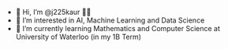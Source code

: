 - 👋 Hi, I’m @j225kaur 👩‍💻 
- 👀 I’m interested in AI, Machine Learning and Data Science
- 🌱 I’m currently learning Mathematics and Computer Science at University of Waterloo (in my 1B Term)

<!---
j225kaur/j225kaur is a ✨ special ✨ repository because its `README.md` (this file) appears on your GitHub profile.
You can click the Preview link to take a look at your changes.
--->
